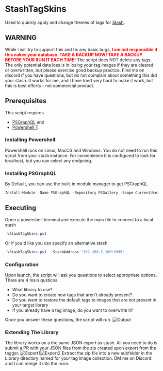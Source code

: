 # StashTagSkins
Used to quickly apply and change themes of tags for [Stash](https://github.com/stashapp/stash).

## WARNING
While I will try to support this and fix any basic bugs, <font color="red">**I am not responsible if this nukes your database.  TAKE A BACKUP NOW!  TAKE A BACKUP BEFORE YOUR RUN IT EACH TIME!**</font>  The script does NOT delete any tags.  The only potential data loss is in losing your tag images if they are cleared or overwritten, but please exercise good backup practice.  Find me on discord if you have questions, but do not complain about something this did your stash.  It works for me, and I have tried very hard to make it work, but this is best efforts - not commercial product.

## Prerequisites
This script requires 
 - [PSGraphQL](https://github.com/anthonyg-1/PSGraphQL) and 
 - [Powershell 7](https://learn.microsoft.com/en-us/powershell/scripting/install/installing-powershell).
### Installing Powershell
Powershell runs on Linux, MacOS and Windows.  You do not need to run this script from your stash instance.  For convenience it is configured to look for localhost, but you can select any endpoing.
### Installing PSGraphQL
By Default, you can use the built-in module manager to get PSGraphQL 
```powershell
Install-Module -Name PSGraphQL -Repository PSGallery -Scope CurrentUser
```
## Executing
Open a powershell terminal and execute the main file to connect to a local stash
```powershell
.\StashTagSkins.ps1
```
Or if you'd like you can specify an alternative stash
```powershell
.\StashTagSkins.ps1  -StashAddress "192.168.1.100:9999"
```

### Configuration
Upon launch, the script will ask you questions to select appropriate options.  There are 4 main qustions.
- What library to use?
- Do you want to create new tags that aren't already present?
- Do you want to restore the default tags to images that are not present in your target library
- If you already have a tag image, do you want to overwrite it?

Once you answer these questions, the script will run.
![Output](https://github.com/Stash-KennyG/StashTagSkins/blob/main/HowToResources/Sample.png?raw=true)

### Extending The Library
The library works on a the same JSON export as stash.  All you need to do is submit a PR with your JSON files from the zip created upon export from the tagger.
![Export1](https://github.com/Stash-KennyG/StashTagSkins/blob/main/HowToResources/Export_Menu.png?raw=true)![Export2](https://github.com/Stash-KennyG/StashTagSkins/blob/main/HowToResources/Export_Settings.png?raw=true)
Extract the zip file into a new subfolder in the Library directory named for your tag image collection.  DM me on Discord and I can merge it into the main.
